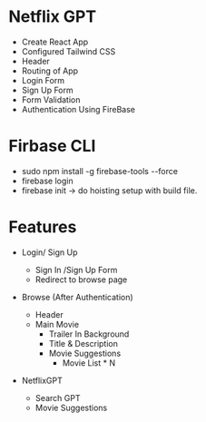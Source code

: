 # Netflix GPT

- Create React App
- Configured Tailwind CSS
- Header
- Routing of App
- Login Form
- Sign Up Form
- Form Validation
- Authentication Using FireBase

# Firbase CLI

- sudo npm install -g firebase-tools --force
- firebase login
- firebase init -> do hoisting setup with build file.

# Features

- Login/ Sign Up

  - Sign In /Sign Up Form
  - Redirect to browse page

- Browse (After Authentication)
  - Header
  - Main Movie
    - Trailer In Background
    - Title & Description
    - Movie Suggestions
      - Movie List \* N
- NetflixGPT
  - Search GPT
  - Movie Suggestions
